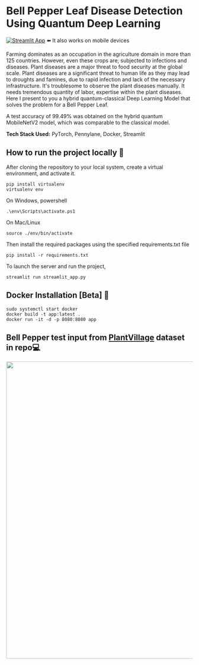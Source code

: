 # Bell Pepper Leaf Disease Detection Using Quantum Deep Learning

[![Streamlit App](https://static.streamlit.io/badges/streamlit_badge_black_white.svg)](https://bopardikarsoham-bell-pepper-leaf-disease-quantum-cla-app-igx5u0.streamlit.app/)  :arrow_left:	 It also works on mobile devices

Farming dominates as an occupation in the agriculture domain in more than 125 countries. However, even these crops are, subjected to infections and diseases. Plant diseases are a major threat to food security at the global scale. Plant diseases are a significant threat to human life as they may lead to droughts and famines, due to rapid infection and lack of the necessary infrastructure. It's troublesome to observe the plant diseases manually. It needs tremendous quantity of labor, expertise within the plant diseases. Here I present to you a hybrid quantum-classical Deep Learning Model that solves the problem for a Bell Pepper Leaf.

A test accuracy of 99.49% was obtained on the hybrid quantum MobileNetV2 model, which was comparable to the classical model.

**Tech Stack Used:** PyTorch, Pennylane, Docker, Streamlit

## How to run the project locally :rocket:

After cloning the repository to your local system, create a virtual environment, and activate it.

```
pip install virtualenv 
virtualenv env
```

On Windows, powershell

```
.\env\Scripts\activate.ps1
```

On Mac/Linux

```
source ./env/bin/activate
```

Then install the required packages using the specified requirements.txt file

```
pip install -r requirements.txt
```

To launch the server and run the project,

```
streamlit run streamlit_app.py
```

## Docker Installation [Beta] 🐳

```
sudo systemctl start docker
docker build -t app:latest .
docker run -it -d -p 8080:8080 app
```

## Bell Pepper test input from [PlantVillage](https://github.com/bopardikarsoham/Bell_Pepper_Leaf_Disease_Quantum_Classifier/tree/main/PlantVillage) dataset in repo:computer:

<p align="center">
  <img src="https://user-images.githubusercontent.com/77266161/215082289-96afab9c-bd53-479d-86f1-03c0259cb40f.png" width="600" height="800" />
</p>
